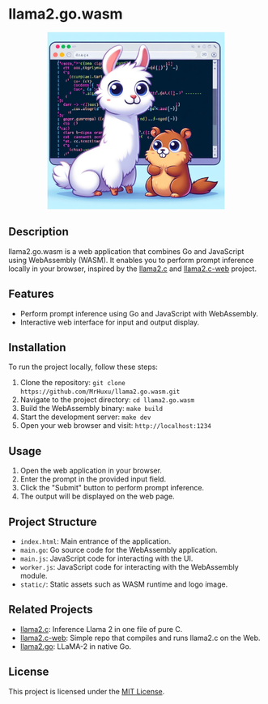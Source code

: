 # llama2.go.wasm

<p align="center">
  <img src="https://github.com/MrHuxu/llama2.go.wasm/blob/master/static/logo.jpeg" alt="drawing" width="350"/>
</p>

## Description

llama2.go.wasm is a web application that combines Go and JavaScript using WebAssembly (WASM). It enables you to perform prompt inference locally in your browser, inspired by the [llama2.c](https://github.com/karpathy/llama2.c) and [llama2.c-web](https://github.com/dmarcos/llama2.c-web) project.

## Features

- Perform prompt inference using Go and JavaScript with WebAssembly.
- Interactive web interface for input and output display.

## Installation

To run the project locally, follow these steps:

1. Clone the repository: `git clone https://github.com/MrHuxu/llama2.go.wasm.git`
2. Navigate to the project directory: `cd llama2.go.wasm`
3. Build the WebAssembly binary: `make build`
4. Start the development server: `make dev`
5. Open your web browser and visit: `http://localhost:1234`

## Usage

1. Open the web application in your browser.
2. Enter the prompt in the provided input field.
3. Click the "Submit" button to perform prompt inference.
4. The output will be displayed on the web page.

## Project Structure

- `index.html`: Main entrance of the application.
- `main.go`: Go source code for the WebAssembly application.
- `main.js`: JavaScript code for interacting with the UI.
- `worker.js`: JavaScript code for interacting with the WebAssembly module.
- `static/`: Static assets such as WASM runtime and logo image.

## Related Projects

- [llama2.c](https://github.com/karpathy/llama2.c): Inference Llama 2 in one file of pure C.
- [llama2.c-web](https://github.com/dmarcos/llama2.c-web): Simple repo that compiles and runs llama2.c on the Web.
- [llama2.go](https://github.com/nikolaydubina/llama2.go): LLaMA-2 in native Go.

## License

This project is licensed under the [MIT License](LICENSE).
